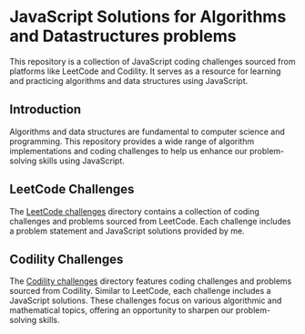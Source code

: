 # JavaScript Solutions for Algorithms and Datastructures problems

This repository is a collection of JavaScript coding challenges sourced from platforms like LeetCode and Codility. It serves as a resource for learning and practicing algorithms and data structures using JavaScript.

## Introduction

Algorithms and data structures are fundamental to computer science and programming. This repository provides a wide range of algorithm implementations and coding challenges to help us enhance our problem-solving skills using JavaScript.

## LeetCode Challenges

The [LeetCode challenges](/Leetcode) directory contains a collection of coding challenges and problems sourced from LeetCode. Each challenge includes a problem statement and JavaScript solutions provided by me.

## Codility Challenges

The [Codility challenges](/Codility) directory features coding challenges and problems sourced from Codility. Similar to LeetCode, each challenge includes a JavaScript solutions. These challenges focus on various algorithmic and mathematical topics, offering an opportunity to sharpen our problem-solving skills.


